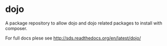 dojo
====

A package repository to allow dojo and dojo related packages to install with composer.

For full docs plese see http://sds.readthedocs.org/en/latest/dojo/
